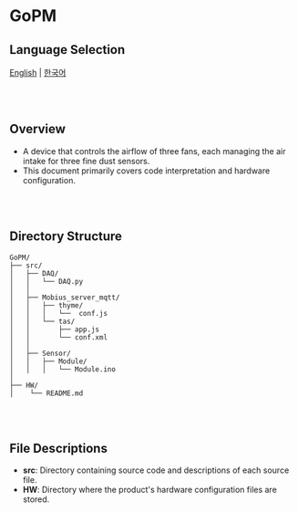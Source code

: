 # GoPM

## Language Selection

[English](README.md) | [한국어](README_KR.md)

<br><br>

## Overview
- A device that controls the airflow of three fans, each managing the air intake for three fine dust sensors.
- This document primarily covers code interpretation and hardware configuration.

<br><br>

## Directory Structure

```
GoPM/
├── src/
│   ├── DAQ/
│   │   └── DAQ.py
│   │
│   ├── Mobius_server_mqtt/
│   │   ├── thyme/
│   │   │   └──  conf.js
│   │   └── tas/
│   │       ├── app.js
│   │       └── conf.xml
│   │   
│   ├── Sensor/
│   │   ├── Module/
│   │   │   └── Module.ino
│  
├── HW/
│    └── README.md  

```

<br><br>

## File Descriptions

- **src**: Directory containing source code and descriptions of each source file.
- **HW**: Directory where the product's hardware configuration files are stored.



